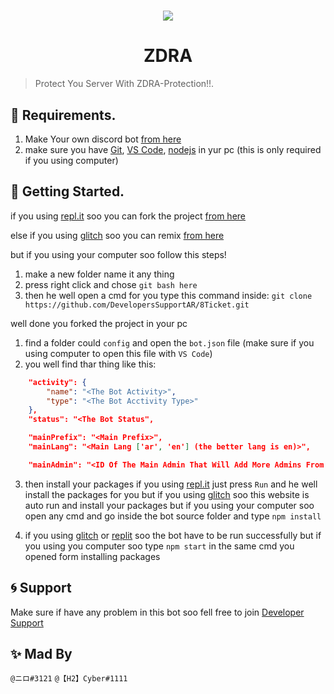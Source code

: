 <h1 align="center"><img src="https://cdn.discordapp.com/attachments/759537850919944233/885901299395207219/Screenshot_2021-09-10-16-53-58-19_3a637037d35f95c5dbcdcc75e697ce91.png"></h1>

<h1 align="center">ZDRA</h1>

> Protect You Server With ZDRA-Protection!!.


## 📜 Requirements.

1. Make Your own discord bot [from here](https://discord.com/developers/applications/)
3. make sure you have [Git](https://git-scm.com/downloads), [VS Code](https://code.visualstudio.com/download), [nodejs](https://nodejs.org/en/download/current/) in yur pc (this is only required if you using computer)

## 🚀 Getting Started.

if you using [repl.it](https://www.replit.com/) soo you can fork the project [from here](https://replit.com/@NIR0/rexom?v=1)

else if you using [glitch](https://www.glitch.com/) soo you can remix [from here](https://glitch.com/edit/#!/nttrexom)

but if you using your computer soo follow this steps!

1. make a new folder name it any thing
2. press right click and chose `git bash here`
3. then he well open a cmd for you type this command inside: `git clone https://github.com/DevelopersSupportAR/8Ticket.git`

well done you forked the project in your pc

1. find a folder could `config` and open the `bot.json` file (make sure if you using computer to open this file with `VS Code`)
2. you well find thar thing like this:
```json
    "activity": {
        "name": "<The Bot Activity>", 
        "type": "<The Bot Acctivity Type>"
    },
    "status": "<The Bot Status",

    "mainPrefix": "<Main Prefix>",
    "mainLang": "<Main Lang ['ar', 'en'] (the better lang is en)>",

    "mainAdmin": "<ID Of The Main Admin That Will Add More Admins From Commands>"
```

3. then install your packages if you using [repl.it](https://www.replit.com/) just press `Run` and he well install the packages for you but if you using [glitch](https://www.glitch.com/) soo this website is auto run and install your packages but if you using your computer soo open any cmd and go inside the bot source folder and type `npm install`

4. if you using [glitch](https://www.glitch.com/) or [replit](https://replit.com/) soo the bot have to be run successfully but if you using you computer soo type `npm start` in the same cmd you opened form installing packages

## 🌀 Support

Make sure if have any problem in this bot soo fell free to join [Developer Support](https://discord.gg/developer-support)

## ✨ Mad By

`@ニロ#3121`
`@【H2】Cyber#1111`
